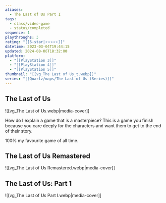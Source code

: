 ```yaml
---
aliases:
  - The Last of Us Part I
tags:
  - class/video-game
  - status/completed
sequence: 1
playthroughs: 3
rating: "[[5-star|⭐️⭐️⭐️⭐️⭐️]]"
datetime: 2023-03-04T19:44:15
updated: 2024-08-06T18:32:00
platform:
  - "[[PlayStation 3]]"
  - "[[PlayStation 4]]"
  - "[[PlayStation 5]]"
thumbnail: "[[vg_The Last of Us_t.webp]]"
series: "[[Quartz/maps/The Last of Us (Series)]]"
---
```

## The Last of Us
![[vg_The Last of Us.webp|media-cover]]

How do I explain a game that is a masterpiece? This is a game you finish because you care deeply for the characters and want them to get to the end of their story.

100% my favourite game of all time.
## The Last of Us Remastered
![[vg_The Last of Us Remastered.webp|media-cover]]
## The Last of Us: Part 1
![[vg_The Last of Us Part I.webp|media-cover]]
